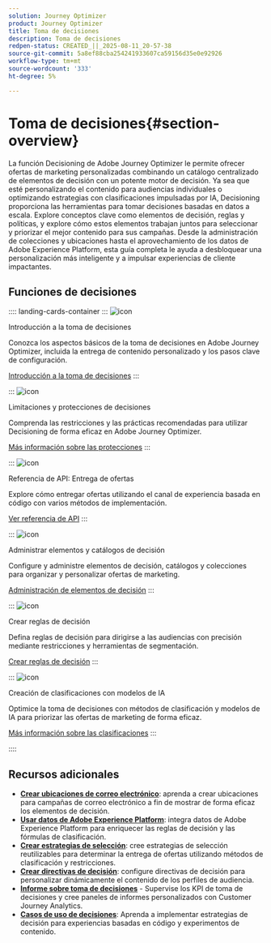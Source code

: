 ```yaml
---
solution: Journey Optimizer
product: Journey Optimizer
title: Toma de decisiones
description: Toma de decisiones
redpen-status: CREATED_||_2025-08-11_20-57-38
source-git-commit: 5a8ef88cba254241933607ca59156d35e0e92926
workflow-type: tm+mt
source-wordcount: '333'
ht-degree: 5%

---
```



# Toma de decisiones{#section-overview}

La función Decisioning de Adobe Journey Optimizer le permite ofrecer ofertas de marketing personalizadas combinando un catálogo centralizado de elementos de decisión con un potente motor de decisión. Ya sea que esté personalizando el contenido para audiencias individuales o optimizando estrategias con clasificaciones impulsadas por IA, Decisioning proporciona las herramientas para tomar decisiones basadas en datos a escala. Explore conceptos clave como elementos de decisión, reglas y políticas, y explore cómo estos elementos trabajan juntos para seleccionar y priorizar el mejor contenido para sus campañas. Desde la administración de colecciones y ubicaciones hasta el aprovechamiento de los datos de Adobe Experience Platform, esta guía completa le ayuda a desbloquear una personalización más inteligente y a impulsar experiencias de cliente impactantes.

## Funciones de decisiones

:::: landing-cards-container
:::
![icon](https://cdn.experienceleague.adobe.com/icons/circle-play.svg)

Introducción a la toma de decisiones

Conozca los aspectos básicos de la toma de decisiones en Adobe Journey Optimizer, incluida la entrega de contenido personalizado y los pasos clave de configuración.

[Introducción a la toma de decisiones](../using/experience-decisioning/gs-experience-decisioning.md)
:::

:::
![icon](https://cdn.experienceleague.adobe.com/icons/shield-halved.svg)

Limitaciones y protecciones de decisiones

Comprenda las restricciones y las prácticas recomendadas para utilizar Decisioning de forma eficaz en Adobe Journey Optimizer.

[Más información sobre las protecciones](../using/experience-decisioning/decisioning-guardrails.md)
:::

:::
![icon](https://cdn.experienceleague.adobe.com/icons/code-branch.svg)

Referencia de API: Entrega de ofertas

Explore cómo entregar ofertas utilizando el canal de experiencia basada en código con varios métodos de implementación.

[Ver referencia de API](experience-decisioning-api-reference-landing-page.md)
:::

:::
![icon](https://cdn.experienceleague.adobe.com/icons/list-check.svg)

Administrar elementos y catálogos de decisión

Configure y administre elementos de decisión, catálogos y colecciones para organizar y personalizar ofertas de marketing.

[Administración de elementos de decisión](manage-decision-items-landing-page.md)
:::

:::
![icon](https://cdn.experienceleague.adobe.com/icons/bullseye.svg)

Crear reglas de decisión

Defina reglas de decisión para dirigirse a las audiencias con precisión mediante restricciones y herramientas de segmentación.

[Crear reglas de decisión](../using/experience-decisioning/rules.md)
:::

:::
![icon](https://cdn.experienceleague.adobe.com/icons/gear.svg)

Creación de clasificaciones con modelos de IA

Optimice la toma de decisiones con métodos de clasificación y modelos de IA para priorizar las ofertas de marketing de forma eficaz.

[Más información sobre las clasificaciones](experience-decisioning-rankings-landing-page.md)
:::

::::


## Recursos adicionales

- **[Crear ubicaciones de correo electrónico](../using/experience-decisioning/placements.md)**: aprenda a crear ubicaciones para campañas de correo electrónico a fin de mostrar de forma eficaz los elementos de decisión.
- **[Usar datos de Adobe Experience Platform](aep-data-landing-page.md)**: integra datos de Adobe Experience Platform para enriquecer las reglas de decisión y las fórmulas de clasificación.
- **[Crear estrategias de selección](../using/experience-decisioning/selection-strategies.md)**: cree estrategias de selección reutilizables para determinar la entrega de ofertas utilizando métodos de clasificación y restricciones.
- **[Crear directivas de decisión](../using/experience-decisioning/create-decision.md)**: configure directivas de decisión para personalizar dinámicamente el contenido de los perfiles de audiencia.
- **[Informe sobre toma de decisiones](../using/experience-decisioning/cja-reporting.md)** - Supervise los KPI de toma de decisiones y cree paneles de informes personalizados con Customer Journey Analytics.
- **[Casos de uso de decisiones](../using/experience-decisioning/experience-decisioning-uc.md)**: Aprenda a implementar estrategias de decisión para experiencias basadas en código y experimentos de contenido.
